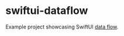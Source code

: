 # swiftui-dataflow
Example project showcasing SwiftUI [data flow](https://www.raywenderlich.com/11781349-understanding-data-flow-in-swiftui).

